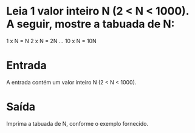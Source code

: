 # Leia 1 valor inteiro N (2 < N < 1000). A seguir, mostre a tabuada de N:
1 x N = N 2 x N = 2N ... 10 x N = 10N

# Entrada
A entrada contém um valor inteiro N (2 < N < 1000).
# Saída
Imprima a tabuada de N, conforme o exemplo fornecido.